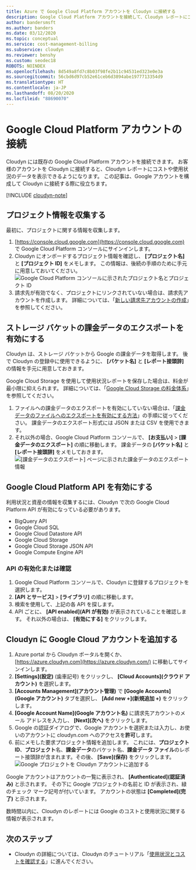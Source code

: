 ```yaml
---
title: Azure で Google Cloud Platform アカウントを Cloudyn に接続する
description: Google Cloud Platform アカウントを接続して、Cloudyn レポートにコストや使用状況のデータを表示します。
author: bandersmsft
ms.author: banders
ms.date: 03/12/2020
ms.topic: conceptual
ms.service: cost-management-billing
ms.subservice: cloudyn
ms.reviewer: benshy
ms.custom: seodec18
ROBOTS: NOINDEX
ms.openlocfilehash: 8d549a8fd7c8b03f98fe2b11c94531ed323e0e3a
ms.sourcegitcommit: 56cbd6d97cb52e61ceb6d3894abe1977713354d9
ms.translationtype: HT
ms.contentlocale: ja-JP
ms.lasthandoff: 08/20/2020
ms.locfileid: "88690070"
---
```

# <a name="connect-a-google-cloud-platform-account"></a>Google Cloud Platform アカウントの接続

Cloudyn には既存の Google Cloud Platform アカウントを接続できます。 お客様のアカウントを Cloudyn に接続すると、Cloudyn レポートにコストや使用状況のデータを表示できるようになります。 この記事は、Google アカウントを構成して Cloudyn に接続する際に役立ちます。

[!INCLUDE [cloudyn-note](../../../includes/cloudyn-note.md)]

## <a name="collect-project-information"></a>プロジェクト情報を収集する

最初に、プロジェクトに関する情報を収集します。

1. [https://console.cloud.google.com](https://console.cloud.google.com) で Google Cloud Platform コンソールにサインインします。
2. Cloudyn にオンボードするプロジェクト情報を確認し、 **[プロジェクト名]** と **[プロジェクト ID]** をメモします。 この情報は、後続の手順のために手元に用意しておいてください。  
    ![Google Cloud Platform コンソールに示されたプロジェクト名とプロジェクト ID](./media/connect-google-account/gcp-console01.png)
3. 請求先が有効でなく、プロジェクトにリンクされていない場合は、請求先アカウントを作成します。 詳細については、「[新しい請求先アカウントの作成](https://cloud.google.com/billing/docs/how-to/manage-billing-account#create/_a/_new/_billing/_account)」を参照してください。

## <a name="enable-storage-bucket-billing-export"></a>ストレージ バケットの課金データのエクスポートを有効にする

Cloudyn は、ストレージ バケットから Google の課金データを取得します。 後で Cloudyn の登録中に使用できるように、 **[バケット名]** と **[レポート接頭辞]** の情報を手元に用意しておきます。

Google Cloud Storage を使用して使用状況レポートを保存した場合は、料金が最小限に抑えられます。 詳細については、「[Google Cloud Storage の料金体系](https://cloud.google.com/storage/pricing)」を参照してください。

1. ファイルへの課金データのエクスポートを有効にしていない場合は、「[課金データのファイルへのエクスポートを有効にする方法](https://cloud.google.com/billing/docs/how-to/export-data-file#how_to_enable_billing_export_to_a_file)」の手順に従ってください。 課金データのエクスポート形式には JSON または CSV を使用できます。
2. それ以外の場合、Google Cloud Platform コンソールで、 **[お支払い]**  >  **[課金データのエクスポート]** の順に移動します。 課金データの **[バケット名]** と **[レポート接頭辞]** をメモしておきます。  
    ![[課金データのエクスポート] ページに示された課金データのエクスポート情報](./media/connect-google-account/billing-export.png)

## <a name="enable-google-cloud-platform-apis"></a>Google Cloud Platform API を有効にする

利用状況と資産の情報を収集するには、Cloudyn で次の Google Cloud Platform API が有効になっている必要があります。

- BigQuery API
- Google Cloud SQL
- Google Cloud Datastore API
- Google Cloud Storage
- Google Cloud Storage JSON API
- Google Compute Engine API

### <a name="enable-or-verify-apis"></a>API の有効化または確認

1. Google Cloud Platform コンソールで、Cloudyn に登録するプロジェクトを選択します。
2. **[API とサービス]**  >  **[ライブラリ]** の順に移動します。
3. 検索を使用して、上記の各 API を探します。
4. API ごとに、 **[API enabled]\(API が有効\)** が表示されていることを確認します。 それ以外の場合は、 **[有効にする]** をクリックします。

## <a name="add-a-google-cloud-account-to-cloudyn"></a>Cloudyn に Google Cloud アカウントを追加する

1. Azure portal から Cloudyn ポータルを開くか、[https://azure.cloudyn.com](https://azure.cloudyn.com/) に移動してサインインします。
2. **[Settings]\(設定\)** (歯車記号) をクリックし、 **[Cloud Accounts]\(クラウド アカウント\)** を選択します。
3. **[Accounts Management]\(アカウント管理\)** で **[Google Accounts]\(Google アカウント\)** タブを選択し、 **[Add new +]\(新規追加 +\)** をクリックします。
4. **[Google Account Name]\(Google アカウント名\)** に請求先アカウントのメール アドレスを入力し、 **[Next]\(次へ\)** をクリックします。
5. Google の認証ダイアログで、Google アカウントを選択または入力し、お使いのアカウントに cloudyn.com へのアクセスを**許可**します。
6. 前にメモした要求プロジェクト情報を追加します。 これには、**プロジェクト ID**、**プロジェクト**名、**課金データ**のバケット名、**課金データ ファイル**のレポート接頭辞が含まれます。その後、 **[Save]\(保存\)** をクリックします。  
    ![Google プロジェクトを Cloudyn アカウントに追加する](./media/connect-google-account/add-project.png)

Google アカウントはアカウントの一覧に表示され、 **[Authenticated]\(認証済み\)** と示されます。 その下に Google プロジェクトの名前と ID が表示され、緑のチェック マーク記号が付いています。 アカウントの状態は **[Completed]\(完了\)** と示されます。

数時間以内に、Cloudyn のレポートには Google のコストと使用状況に関する情報が表示されます。

## <a name="next-steps"></a>次のステップ

- Cloudyn の詳細については、Cloudyn のチュートリアル「[使用状況とコストを確認する](tutorial-review-usage.md)」に進んでください。
